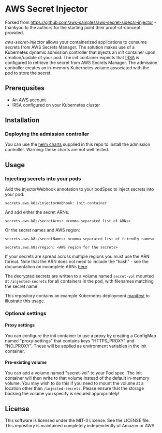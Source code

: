 # AWS Secret Injector

Forked from https://github.com/aws-samples/aws-secret-sidecar-injector - thankyou to the authors for the starting point their proof-of-concept provided.

_aws-secret-injector_ allows your containerized applications to consume secrets from AWS Secrets Manager. The solution makes use of a Kubernetes dynamic admission controller that injects an _init_ container upon creation/update of your pod. The init container expects that [IRSA](https://docs.aws.amazon.com/eks/latest/userguide/iam-roles-for-service-accounts.html) is configured to retrieve the secret from AWS Secrets Manager. The admission controller creates an in-memory Kubernetes volume associated with the pod to store the secret.

## Prerequsites 
- An AWS account
- IRSA configured on your Kubernetes cluster

## Installation

### Deploying the admission controller

You can use the [helm charts](https://github.com/ecrousseau/aws-secret-injector/tree/master/manifests/helm) supplied in this repo to install the admission controller. Warning: these charts are not well tested. 

## Usage

### Injecting secrets into your pods

Add the injectorWebhook annotation to your podSpec to inject secrets into your pod:

  ```secrets.aws.k8s/injectorWebhook: init-container```

And add either the secret ARNs:

  ```secrets.aws.k8s/secretArns: <comma-separated list of ARNs>```

Or the secret names and AWS region:

  ```secrets.aws.k8s/secretNames: <comma-separated list of friendly names>```

  ```secrets.aws.k8s/region: <AWS region for the secrets>```

If your secrets are spread across multiple regions you must use the ARN format. Note that the ARN does not need to include the "hash" - see the documentation on incomplete ARNs [here](https://docs.aws.amazon.com/sdk-for-go/api/service/secretsmanager/#GetSecretValueInput).
  
The decrypted secrets are written to a volume named `secret-vol` mounted at `/injected-secrets` for all containers in the pod, with filenames matching the secret name. 

This repository contains an example Kubernetes deployment [manifest](https://github.com/ecrousseau/aws-secret-injector/blob/master/manifests/examples/webserver.yaml) to illustrate this usage.

### Optional settings

#### Proxy settings

You can configure the init container to use a proxy by creating a ConfigMap named "proxy-settings" that contains keys "HTTPS_PROXY" and "NO_PROXY". These will be applied as environment variables in the init container.

#### Pre-existing volume

You can add a volume named "secret-vol" to your Pod spec. The init container will then write to that volume instead of the default in-memory volume. You may wish to do this if you need to mount the volume at a location other than `/injected-secrets`. Please ensure that the storage backing the volume you specify is secured appropriately!

## License

This software is licensed under the MIT-0 License. See the LICENSE file. This repository is maintained completely independently of Amazon or AWS.
